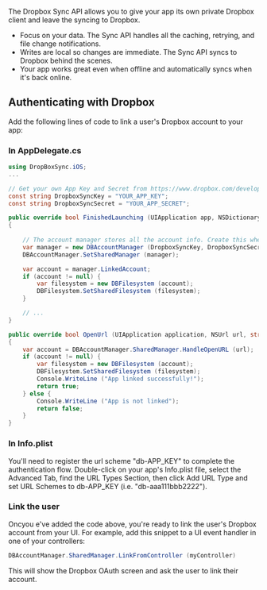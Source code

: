 The Dropbox Sync API allows you to give your app its own private Dropbox client and leave the syncing to Dropbox.

- Focus on your data. The Sync API handles all the caching, retrying, and file change notifications.
- Writes are local so changes are immediate. The Sync API syncs to Dropbox behind the scenes.
- Your app works great even when offline and automatically syncs when it's back online.


## Authenticating with Dropbox

Add the following lines of code to link a user's Dropbox account to your
app:

### In AppDelegate.cs

```csharp
using DropBoxSync.iOS;
...

// Get your own App Key and Secret from https://www.dropbox.com/developers/apps
const string DropboxSyncKey = "YOUR_APP_KEY";
const string DropboxSyncSecret = "YOUR_APP_SECRET";

public override bool FinishedLaunching (UIApplication app, NSDictionary options)
{
	
	// The account manager stores all the account info. Create this when your app launches
	var manager = new DBAccountManager (DropboxSyncKey, DropboxSyncSecret);
	DBAccountManager.SetSharedManager (manager);

	var account = manager.LinkedAccount;
	if (account != null) {
		var filesystem = new DBFilesystem (account);
		DBFilesystem.SetSharedFilesystem (filesystem);
	}	

	// ...
}

public override bool OpenUrl (UIApplication application, NSUrl url, string sourceApplication, NSObject annotation)
{
	var account = DBAccountManager.SharedManager.HandleOpenURL (url);
	if (account != null) {
		var filesystem = new DBFilesystem (account);
		DBFilesystem.SetSharedFilesystem (filesystem);
		Console.WriteLine ("App linked successfully!");
		return true;
	} else {
		Console.WriteLine ("App is not linked");
		return false;
	}
}

```

### In Info.plist

You'll need to register the url scheme "db-APP_KEY" to complete the
authentication flow. Double-click on your app's Info.plist file, select
the Advanced Tab, find the URL Types Section, then click Add URL Type
and set URL Schemes to db-APP_KEY (i.e.	"db-aaa111bbb2222").

### Link the user

Oncyou e've added the code above, you're ready to link the user's
Dropbox account from your UI. For example, add this snippet to a UI
event handler in one of your controllers:

```csharp
DBAccountManager.SharedManager.LinkFromController (myController)
```

This will show the Dropbox OAuth screen and ask the user to link their
account.
